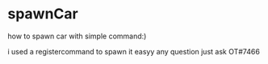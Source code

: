 # spawnCar
how to spawn car with simple command:)

i used a registercommand to spawn it easyy
any question just ask  OT#7466
